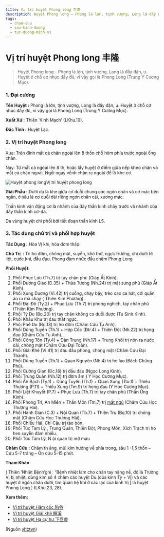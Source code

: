 ```yaml
---
title: Vị trí huyệt Phong long 丰隆
description: Huyệt Phong long – Phong là lớn, tịnh vượng, Long là đầy đặn, ụ. Huyệt ở chỗ cơ nhục đầy đủ, vì vậy gọi là Phong Long (Trung Y Cương Mục).
tags:
  - cham-cuu
  - sau-kinh-duong
  - tuc-duong-minh-vi
---
```


# Vị trí huyệt Phong long 丰隆 

> Huyệt Phong long – Phong là lớn, tịnh vượng, Long là đầy đặn, ụ. Huyệt ở chỗ cơ nhục đầy đủ, vì vậy gọi là Phong Long (Trung Y Cương Mục).

### 1. Đại cương

**Tên Huyệt :** Phong là lớn, tịnh vượng, Long là đầy đặn, ụ. Huyệt ở chỗ cơ nhục đầy đủ, vì vậy gọi là Phong Long (Trung Y Cương Mục).

**Xuất Xứ :** Thiên ‘Kinh Mạch’ (LKhu.10).

**Đặc Tính :** Huyệt Lạc.

### 2. Vị trí huyệt Phong long

Xưa: Trên đỉnh mắt cá chân ngoài lên 8 thốn chỗ hõm phía trước ngoài ống chân.

Nay: Từ mắt cá ngòai lên 8 th, hoặc lấy huyệt ở điểm giữa nếp kheo chân và mắt cá chân ngoài. Ngồi ngay vểnh chân ra ngoài để lộ khe cơ.

![Huyệt phong long](/imgs/yhctvn/Huyet-phong-long-e1644825589818.jpg)Vị trí huyệt phong long

**Giải Phẫu :** Dưới da là khe giữa cơ duỗi chung các ngón chân và cơ mác bên ngắn, ở sâu là cơ duỗi dài riêng ngón chân cái, xương mác.

Thần kinh vận động cơ là nhánh của dây thần kinh chầy trước và nhánh của dây thần kinh cơ-da.

Da vùng huyệt chi phối bởi tiết đoạn thần kinh L5.

### **3. Tác dụng chủ trị và phối hợp huyệt**

**Tác Dụng :** Hòa Vị khí, hóa đờm thấp.

**Chủ Trị  :** Trị ho đờm, chóng mặt, suyễn, khó thở, ngực trướng, chi dưới tê liệt, cước khí, đầu đau. Phong đàm nhức đầu châm Phong Long

**Phối Huyệt:**

1. Phối Phục Lưu (Th.7) trị tay chân phù (Giáp Ất Kinh).
2. Phối Dương Giao (Đ.35) + Thừa Tương (Nh.24) trị mặt sưng phù (Giáp Ất Kinh).
3. Phối Xung Dương (Vi.42) trị cuồng, chạy bậy, trèo cao ca hát, cởi quần áo ra mà chạy ( Thiên Kim Phương).
4. Phối Đại Đô (Ty.2) + Phục Lưu (Th.7) trị phong nghịch, tay chân phù (Thiên Kim Phương).
5. Phối Tỳ Du (Bq.20) trị tay chân không co duỗi được (Tư Sinh Kinh).
6. Phối Khâu Khư trị đau thắt ngực.
7. Phối Phế Du (Bq.13) trị ho đờm (Châm Cứu Tụ Anh).
8. Phối Dũng Tuyền (Th.1) + Hợp Cốc (Đtr.4) + Thiên Đột (Nh.22) trị họng đau (Châm Cứu Tụ Anh).
9. Phối Công Tôn (Ty.4) + Đản Trung (Nh.17) + Trung Khôi trị nôn ra nước dãi, chóng mặt (Châm Cứu Đại Toàn).
10. Phối Giải Khê (Vi.41) trị đau đầu phong, chóng mặt (Châm Cứu Đại Thành).
11. Phối Dũng Tuyền (Th.1) + Quan Nguyên (Nh.4) trị ho lao (Bách Chứng Phú).
12. Phối Cường Gian (Đc.18) trị đầu đau (Ngọc Long Kinh).
13. Phối Trung Quản (Nh.12) trị đờm ẩm ( Y Học Cương Mục).
14. Phối Ẩn Bạch (Ty.1) + Dũng Tuyền (Th.1) + Quan Xung (Ttu.1) + Thiếu Thương (P.11) + Thiếu Xung (Tm.9) trị họng đau (Y Học Cương Mục).
15. Phối Liệt Khuyết (P.7) + Phục Lưu (Th.7) trị tay chân phù (Thần Ứng Kinh).
16. Phối Phong Trì, An Miên + Thần Môn (Tm.7) trị [mất ngủ](/yhctvn/chung-mat-ngu-theo-dong-y) (Châm Cứu Học Thượng Hải).
17. Phối Hành Gian (C.3) + Nội Quan (Tb.7) + Thiên Trụ (Bq.10) trị chóng mặt (Châm Cứu Học Thượng Hải).
18. Phối Chiếu Hải, Chi Câu trị táo bón.
19. Phối Túc Tam Lý , Trung Quản, Thiên Đột, Phong Môn, Xích Trạch trị ho hen suyễn đàm nhiều.
20. Phối Túc Tam Lý, N ội quan trị mỡ máu

**Châm Cứu :** Châm th ẳng, mũi kim hướng về phía trong, sâu 1 -1,5 thốn – Cứu 5-7 tráng – Ôn cứu 5-15 phút.

**Tham Khảo**

( Thiên ‘Nhiệt Bệnh’ghi : “Bệnh nhiệt làm cho chân tay nặng nề, đó là Trường Vị bị nhiệt, dùng kim số 4 châm các huyệt Du (của kinh Tỳ + Vị) và các huyệt ở ngón chân dưới, tìm quan hệ khí ở các lạc của kinh Vị [ là huyệt Phong Long ] (LKhu.23, 28).

**Xem thêm:**

* [Vị trí huyệt Hãm cốc 陷谷](/yhctvn/vi-tri-huyet-ham-coc-%e9%99%b7%e8%b0%b7)
* [Vị trí huyệt Giải khê 解溪](/yhctvn/vi-tri-huyet-giai-khe-%e8%a7%a3%e6%ba%aa)
* [Vị trí huyệt Hạ cự hư 下巨虚](/yhctvn/vi-tri-huyet-ha-cu-hu-%e4%b8%8b%e5%b7%a8%e8%99%9a)

(Nguồn <a href="https://yhctvn.com/vi-tri-huyet-phong-long-丰隆/" target="_blank">yhctvn</a>)
